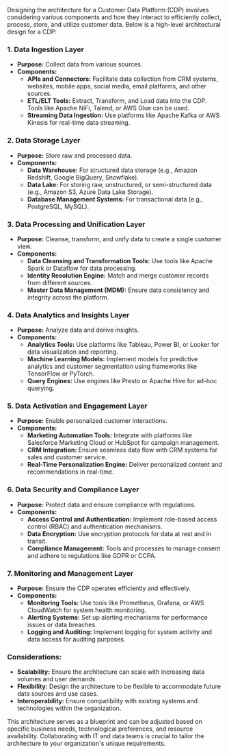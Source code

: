 Designing the architecture for a Customer Data Platform (CDP) involves considering various components and how they interact to efficiently collect, process, store, and utilize customer data. Below is a high-level architectural design for a CDP:

### 1. Data Ingestion Layer
- **Purpose:** Collect data from various sources.
- **Components:**
  - **APIs and Connectors:** Facilitate data collection from CRM systems, websites, mobile apps, social media, email platforms, and other sources.
  - **ETL/ELT Tools:** Extract, Transform, and Load data into the CDP. Tools like Apache NiFi, Talend, or AWS Glue can be used.
  - **Streaming Data Ingestion:** Use platforms like Apache Kafka or AWS Kinesis for real-time data streaming.

### 2. Data Storage Layer
- **Purpose:** Store raw and processed data.
- **Components:**
  - **Data Warehouse:** For structured data storage (e.g., Amazon Redshift, Google BigQuery, Snowflake).
  - **Data Lake:** For storing raw, unstructured, or semi-structured data (e.g., Amazon S3, Azure Data Lake Storage).
  - **Database Management Systems:** For transactional data (e.g., PostgreSQL, MySQL).

### 3. Data Processing and Unification Layer
- **Purpose:** Cleanse, transform, and unify data to create a single customer view.
- **Components:**
  - **Data Cleansing and Transformation Tools:** Use tools like Apache Spark or Dataflow for data processing.
  - **Identity Resolution Engine:** Match and merge customer records from different sources.
  - **Master Data Management (MDM):** Ensure data consistency and integrity across the platform.

### 4. Data Analytics and Insights Layer
- **Purpose:** Analyze data and derive insights.
- **Components:**
  - **Analytics Tools:** Use platforms like Tableau, Power BI, or Looker for data visualization and reporting.
  - **Machine Learning Models:** Implement models for predictive analytics and customer segmentation using frameworks like TensorFlow or PyTorch.
  - **Query Engines:** Use engines like Presto or Apache Hive for ad-hoc querying.

### 5. Data Activation and Engagement Layer
- **Purpose:** Enable personalized customer interactions.
- **Components:**
  - **Marketing Automation Tools:** Integrate with platforms like Salesforce Marketing Cloud or HubSpot for campaign management.
  - **CRM Integration:** Ensure seamless data flow with CRM systems for sales and customer service.
  - **Real-Time Personalization Engine:** Deliver personalized content and recommendations in real-time.

### 6. Data Security and Compliance Layer
- **Purpose:** Protect data and ensure compliance with regulations.
- **Components:**
  - **Access Control and Authentication:** Implement role-based access control (RBAC) and authentication mechanisms.
  - **Data Encryption:** Use encryption protocols for data at rest and in transit.
  - **Compliance Management:** Tools and processes to manage consent and adhere to regulations like GDPR or CCPA.

### 7. Monitoring and Management Layer
- **Purpose:** Ensure the CDP operates efficiently and effectively.
- **Components:**
  - **Monitoring Tools:** Use tools like Prometheus, Grafana, or AWS CloudWatch for system health monitoring.
  - **Alerting Systems:** Set up alerting mechanisms for performance issues or data breaches.
  - **Logging and Auditing:** Implement logging for system activity and data access for auditing purposes.

### Considerations:
- **Scalability:** Ensure the architecture can scale with increasing data volumes and user demands.
- **Flexibility:** Design the architecture to be flexible to accommodate future data sources and use cases.
- **Interoperability:** Ensure compatibility with existing systems and technologies within the organization.

This architecture serves as a blueprint and can be adjusted based on specific business needs, technological preferences, and resource availability. Collaborating with IT and data teams is crucial to tailor the architecture to your organization's unique requirements.